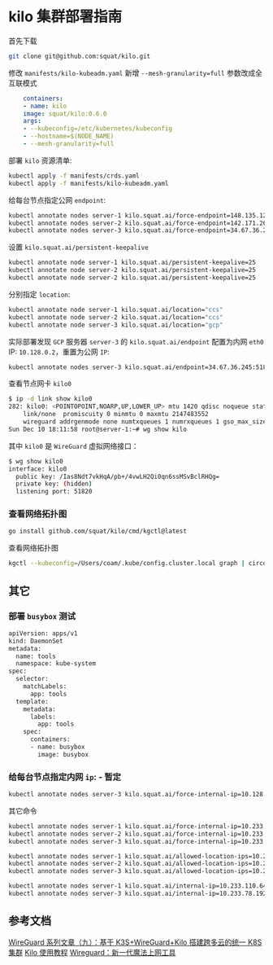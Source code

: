 # kilo 集群部署指南

首先下载 

```bash
git clone git@github.com:squat/kilo.git
```

修改 `manifests/kilo-kubeadm.yaml` 新增 `--mesh-granularity=full` 参数改成全互联模式

```yaml
    containers:
    - name: kilo
    image: squat/kilo:0.6.0
    args:
    - --kubeconfig=/etc/kubernetes/kubeconfig
    - --hostname=$(NODE_NAME)
    - --mesh-granularity=full
```

部署 `kilo` 资源清单:

```bash
kubectl apply -f manifests/crds.yaml
kubectl apply -f manifests/kilo-kubeadm.yaml
```

给每台节点指定公网 `endpoint`:

```bash
kubectl annotate nodes server-1 kilo.squat.ai/force-endpoint=148.135.125.157
kubectl annotate nodes server-2 kilo.squat.ai/force-endpoint=142.171.26.116
kubectl annotate nodes server-3 kilo.squat.ai/force-endpoint=34.67.36.245
```

设置 `kilo.squat.ai/persistent-keepalive`

```bash
kubectl annotate node server-1 kilo.squat.ai/persistent-keepalive=25
kubectl annotate node server-2 kilo.squat.ai/persistent-keepalive=25
kubectl annotate node server-2 kilo.squat.ai/persistent-keepalive=25
```

分别指定 `location`:

```bash
kubectl annotate node server-1 kilo.squat.ai/location="ccs"
kubectl annotate node server-2 kilo.squat.ai/location="ccs"
kubectl annotate node server-3 kilo.squat.ai/location="gcp"
```

实际部署发现 `GCP` 服务器 `server-3` 的 `kilo.squat.ai/endpoint` 配置为内网 `eth0` IP: `10.128.0.2`，重置为公网 `IP`:

```bash
kubectl annotate nodes server-3 kilo.squat.ai/endpoint=34.67.36.245:51820 --overwrite=true
```

查看节点网卡 `kilo0`

```bash
$ ip -d link show kilo0
282: kilo0: <POINTOPOINT,NOARP,UP,LOWER_UP> mtu 1420 qdisc noqueue state UNKNOWN mode DEFAULT group default qlen 1000
    link/none  promiscuity 0 minmtu 0 maxmtu 2147483552
    wireguard addrgenmode none numtxqueues 1 numrxqueues 1 gso_max_size 65536 gso_max_segs 65535
Sun Dec 10 18:11:58 root@server-1:~# wg show kilo
```

其中 `kilo0` 是 `WireGuard` 虚拟网络接口：

```bash
$ wg show kilo0
interface: kilo0
  public key: /Ias8Ndt7vkHqA/pb+/4vwLH2Qi0qn6ssMSvBclRHQg=
  private key: (hidden)
  listening port: 51820
```

### 查看网络拓扑图

```bash
go install github.com/squat/kilo/cmd/kgctl@latest
```

查看网络拓扑图

```bash
kgctl --kubeconfig=/Users/coam/.kube/config.cluster.local graph | circo -Tsvg > cluster.svg
```

## 其它

### 部署 `busybox` 测试

```bash
apiVersion: apps/v1
kind: DaemonSet
metadata:
  name: tools
  namespace: kube-system
spec:
  selector:
    matchLabels:
      app: tools
  template:
    metadata:
      labels:
        app: tools
    spec:
      containers:
      - name: busybox
        image: busybox
```

### 给每台节点指定内网 `ip`: - 暂定

```bash
kubectl annotate nodes server-3 kilo.squat.ai/force-internal-ip=10.128.0.2
```

其它命令

```bash
kubectl annotate nodes server-1 kilo.squat.ai/force-internal-ip=10.233.110.64/24
kubectl annotate nodes server-2 kilo.squat.ai/force-internal-ip=10.233.101.64/24
kubectl annotate nodes server-3 kilo.squat.ai/force-internal-ip=10.233.78.192/24
```

```bash
kubectl annotate nodes server-1 kilo.squat.ai/allowed-location-ips=10.233.110.64/24
kubectl annotate nodes server-2 kilo.squat.ai/allowed-location-ips=10.233.101.64/24
kubectl annotate nodes server-3 kilo.squat.ai/allowed-location-ips=10.233.78.192/24
```

```bash
kubectl annotate nodes server-1 kilo.squat.ai/internal-ip=10.233.110.64/32
kubectl annotate nodes server-3 kilo.squat.ai/internal-ip=10.233.78.192 --overwrite
```

## 参考文档

[WireGuard 系列文章（九）：基于 K3S+WireGuard+Kilo 搭建跨多云的统一 K8S 集群](https://ewhisper.cn/posts/21355/)
[Kilo 使用教程](https://icloudnative.io/posts/use-wireguard-as-kubernetes-cni/)
[Wireguard：新一代魔法上网工具](https://lqingcloud.cn/post/network-01/)